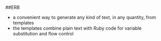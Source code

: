 ##ERB

- a convenient way to generate any kind of text, in any quantity, from templates
- the templates combine plain text with Ruby code for variable substitution and flow control

